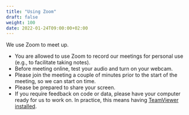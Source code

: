 ```yaml
---
title: "Using Zoom"
draft: false
weight: 100
date: 2022-01-24T09:00:00+02:00
---
```


<!--Microsoft Teams
We will use Microsoft Teams for online meetings and communication. You will receive an invitation to join the Team after the official start of your supervision period (as of January 2021).
-->
We use Zoom to meet up.

* You are allowed to use Zoom to record our meetings for personal use (e.g., to facilitate taking notes).
* Before meeting online, test your audio and turn on your webcam.
* Please join the meeting a couple of minutes prior to the start of the meeting, so we can start on time.
* Please be prepared to share your screen.
* If you require feedback on code or data, please have your computer ready for us to work on. In practice, this means having [TeamViewer installed](https://tilburgsciencehub.com/get/teamviewer/).
